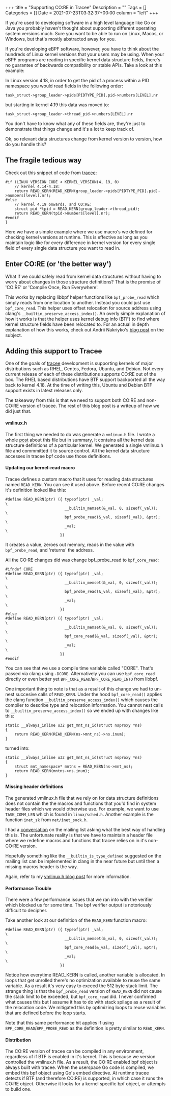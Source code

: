 +++
title = "Supporting CO:RE in Tracee"
Description = ""
Tags = []
Categories = []
Date = 2021-07-23T03:32:37+00:00
column = "left"
+++

If you're used to developing software in a high level language like Go or Java you probably haven't thought about supporting different operating system versions much. Sure you want to be able to run on Linux, Macos, or Windows, but that's mostly abstracted away for you. 

If you're developing eBPF software, however, you have to think about the hundreds of Linux kernel versions that your users may be using. When your eBPF programs are reading in specific kernel data structure fields, there's no guarantee of backwards compatibility or stable APIs. Take a look at this example:

In Linux version 4.18, in order to get the pid of a process within a PID namespace you would read fields in the following order:

`task_struct->group_leader->pids[PIDTYPE_PID].pid->numbers[LEVEL].nr`

but starting in kernel 4.19 this data was moved to:

`task_struct->group_leader->thread_pid->numbers[LEVEL].nr`

You don't have to know what any of these fields are, they're just to demonstrate that things change and it's a lot to keep track of.

Ok, so relevant data structures change from kernel version to version, how do you handle this?

## The fragile tedious way

Check out this snippet of code from [tracee](https://github.com/aquasecurity/tracee):

```
#if (LINUX_VERSION_CODE < KERNEL_VERSION(4, 19, 0)
    // kernel 4.14-4.18:
    return READ_KERN(READ_KERN(group_leader->pids[PIDTYPE_PID].pid)->numbers[level].nr);
#else
    // kernel 4.19 onwards, and CO:RE:
    struct pid *tpid = READ_KERN(group_leader->thread_pid);
    return READ_KERN(tpid->numbers[level].nr);
#endif
}
```

Here we have a simple example where we use macro's we defined for checking kernel versions at runtime. This is effective as long as you maintain logic like for every difference in kernel version for every single field of every single data structure you want to read in.

## Enter CO:RE (or 'the better way')

What if we could safely read from kernel data structures without having to worry about changes in those structure definitions? That is the promise of 'CO:RE' or 'Compile Once, Run Everywhere'.

This works by replacing libbpf helper functions like `bpf_probe_read` which simply reads from one location to another. Instead you could just use `bpf_core_read`. This helper uses offset relocation for source address using clang's `__builtin_preserve_access_index()`. An overly simple explanation of how it works is that the helper uses kernel debug info (BTF) to find where kernel structure fields have been relocated to. For an actual in depth explanation of how this works, check out Andrii Nakriyko's [blog post](https://nakryiko.com/posts/bpf-portability-and-co-re/) on the subject.

## Adding this support to Tracee

One of the goals of [tracee](https://github.com/aquasecurity/tracee) development is supporting kernels of major distributions such as RHEL, Centos, Fedora, Ubuntu, and Debian. Not every current release of each of these distributions supports CO:RE out of the box. The RHEL based distributions have BTF support backported all the way back to kernel 4.18. At the time of writing this, Ubuntu and Debian BTF support exists in latest releases only.

The takeaway from this is that we need to support both CO:RE and non-CO:RE version of tracee. The rest of this blog post is a writeup of how we did just that.

#### vmlinux.h

The first thing we needed to do was generate a `vmlinux.h` file. I wrote a whole [post](/blog/vmlinux-header) about this file but in summary, it contains all the kernel data structure definitions of a particular kernel. We generated a single vmlinux.h file and commmitted it to source control. All the kernel data structure accesses in tracee bpf code use those definitions.

#### Updating our kernel-read macro

Tracee defines a custom macro that it uses for reading data structures named `READ_KERN`. You can see it used above. Before recent CO:RE changes it's definition looked like this:

```
#define READ_KERN(ptr) ({ typeof(ptr) _val;                             \
                          __builtin_memset(&_val, 0, sizeof(_val));     \
                          bpf_probe_read(&_val, sizeof(_val), &ptr);    \
                          _val;                                         \
                        })
```

It creates a value, zeroes out memory, reads in the value with `bpf_probe_read`, and 'returns' the address.

All the CO:RE changes did was change bpf_probe_read to `bpf_core_read`:

```
#ifndef CORE
#define READ_KERN(ptr) ({ typeof(ptr) _val;                             \
                          __builtin_memset(&_val, 0, sizeof(_val));     \
                          bpf_probe_read(&_val, sizeof(_val), &ptr);    \
                          _val;                                         \
                        })
#else
#define READ_KERN(ptr) ({ typeof(ptr) _val;                             \
                          __builtin_memset(&_val, 0, sizeof(_val));     \
                          bpf_core_read(&_val, sizeof(_val), &ptr);    \
                          _val;                                         \
                        })
#endif
```

You can see that we use a compile time variable called "CORE". That's passed via clang using `-DCORE`. Alternatively you can use `bpf_core_read` directly or even better yet `BPF_CORE_READ`/`BPF_CORE_READ_INTO` from libbpf.

One important thing to note is that as a result of this change we had to un-nest succesive calls of `READ_KERN`. Under the hood `bpf_core_read()` applies the clang function `__builtin_preserve_access_index()` which causes the compiler to describe type and relocation information. You cannot nest calls to `__builtin_preserve_access_index()` so we ended up with changes like this:

```
static __always_inline u32 get_mnt_ns_id(struct nsproxy *ns)
{
    return READ_KERN(READ_KERN(ns->mnt_ns)->ns.inum);
}
```

turned into:

```
static __always_inline u32 get_mnt_ns_id(struct nsproxy *ns)
{
    struct mnt_namespace* mntns = READ_KERN(ns->mnt_ns);
    return READ_KERN(mntns->ns.inum);
}
```

#### Missing header definitions

The generated vmlinux.h file that we rely on for data structure definitions does not contain the the macros and functions that you'd find in system header files which we would otherwise use. For example, we want to use `TASK_COMM_LEN` which is found in `linux/sched.h`. Another example is the function `inet_sk` from `net/inet_sock.h`.

I had a [conversation](https://lore.kernel.org/bpf/CAO658oV9AAcMMbVhjkoq5PtpvbVf41Cd_TBLCORTcf3trtwHfw@mail.gmail.com/) on the mailing list asking what the best way of handling this is. The unfortunate reality is that we have to maintain a header file where we redefine macros and functions that tracee relies on in it's non-CO:RE version.

Hopefully something like the `__builtin_is_type_defined` suggested on the mailing list can be implemented in clang in the near future but until then a missing macros header is the way.

Again, refer to my [vmlinux.h blog post](/blog/vmlinux-header) for more information.

#### Performance Trouble

There were a few performance issues that we ran into with the verifier which blocked us for some time. The bpf verifier output is notoriously difficult to decipher.

Take another look at our definition of the `READ_KERN` function macro:

```
#define READ_KERN(ptr) ({ typeof(ptr) _val;                             \
                          __builtin_memset(&_val, 0, sizeof(_val));     \
                          bpf_core_read(&_val, sizeof(_val), &ptr);     \
                          _val;                                         \
                        })
```

Notice how everytime READ_KERN is called, another variable is allocated. In loops that get unrolled there's no optimization available to reuse the same variable. As a result it's very easy to exceed the 512 byte stack limit. The strange thing is that the `bpf_probe_read` version of `READ_KERN` did not cause the stack limit to be exceeded, but `bpf_core_read` did. I never confirmed what causes this but I assume it has to do with stack spilage as a result of the relocation code. We mitigated this by optimizing loops to reuse variables that are defined before the loop starts.

Note that this same performance hit applies if using `BPF_CORE_READ`/`BPF_PROBE_READ` as the definition is pretty similar to `READ_KERN`. 

#### Distribution

The CO:RE version of tracee can be compiled in any environment, regardless of if BTF is enabled in it's kernel. This is because we version controlled the vmlinux.h file. As a result, the CO:RE enabled bpf object is always built with tracee. When the userspace Go code is compiled, we embed this bpf object using Go's embed directive. At runtime tracee detects if BTF (and therefore CO:RE) is supported, in which case it runs the CO:RE object. Otherwise it looks for a kernel specific bpf object, or attempts to build one.